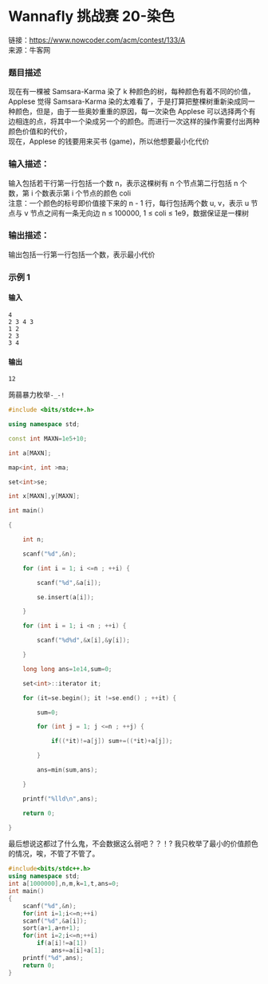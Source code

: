 # Wannafly 挑战赛 20-染色


链接：https://www.nowcoder.com/acm/contest/133/A  
来源：牛客网  

### 题目描述

现在有一棵被 Samsara-Karma 染了 k 种颜色的树，每种颜色有着不同的价值，Applese 觉得 Samsara-Karma 染的太难看了，于是打算把整棵树重新染成同一种颜色，但是，由于一些奥妙重重的原因，每一次染色 Applese 可以选择两个有边相连的点，将其中一个染成另一个的颜色。而进行一次这样的操作需要付出两种颜色价值和的代价，  
现在，Applese 的钱要用来买书 (game)，所以他想要最小化代价    

### 输入描述：
输入包括若干行第一行包括一个数 n，表示这棵树有 n 个节点第二行包括 n 个数，第 i 个数表示第 i 个节点的颜色 coli  
注意：一个颜色的标号即价值接下来的 n - 1 行，每行包括两个数 u, v，表示 u 节点与 v 节点之间有一条无向边 n ≤ 100000, 1 ≤ coli ≤ 1e9，数据保证是一棵树

### 输出描述：
输出包括一行第一行包括一个数，表示最小代价

### 示例 1
#### 输入

    4  
    2 3 4 3  
    1 2  
    2 3  
    3 4  

#### 输出

    12

蒟蒻暴力枚举`-_-!`
```cpp
#include <bits/stdc++.h>

using namespace std;

const int MAXN=1e5+10;

int a[MAXN];

map<int, int >ma;

set<int>se;

int x[MAXN],y[MAXN];

int main()

{

    int n;

    scanf("%d",&n);

    for (int i = 1; i <=n ; ++i) {

        scanf("%d",&a[i]);

        se.insert(a[i]);

    }

    for (int i = 1; i <n ; ++i) {

        scanf("%d%d",&x[i],&y[i]);

    }

    long long ans=1e14,sum=0;

    set<int>::iterator it;

    for (it=se.begin(); it !=se.end() ; ++it) {

        sum=0;

        for (int j = 1; j <=n ; ++j) {

            if((*it)!=a[j]) sum+=((*it)+a[j]);

        }

        ans=min(sum,ans);

    }

    printf("%lld\n",ans);

    return 0;

}
```

最后想说这都过了什么鬼，不会数据这么弱吧？？！? 我只枚举了最小的价值颜色的情况，唉，不管了不管了。
```cpp
#include<bits/stdc++.h>
using namespace std;
int a[1000000],n,m,k=1,t,ans=0;
int main()
{
    scanf("%d",&n);
    for(int i=1;i<=n;++i)
    scanf("%d",&a[i]);
    sort(a+1,a+n+1);
    for(int i=2;i<=n;++i)
        if(a[i]!=a[1])
            ans+=a[i]+a[1];
    printf("%d",ans);
    return 0;
}
```
